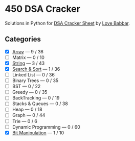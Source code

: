 # 450 DSA Cracker
Solutions in Python for [DSA Cracker Sheet](https://drive.google.com/file/d/1FMdN_OCfOI0iAeDlqswCiC2DZzD4nPsb/view) by [Love Babbar](https://www.linkedin.com/in/love-babbar-38ab2887/). 

## Categories
- [x] [Array](solutions/array) &mdash; 9 / 36
- [ ] Matrix &mdash; 0 / 10
- [x] [String](solutions/string) &mdash; 3 / 43
- [x] [Search & Sort](solutions/search-n-sort) &mdash; 1 / 36
- [ ] Linked List &mdash; 0 / 36
- [ ] Binary Trees &mdash; 0 / 35
- [ ] BST &mdash; 0 / 22
- [ ] Greedy &mdash; 0 / 35
- [ ] BackTracking &mdash; 0 / 19
- [ ] Stacks & Queues &mdash; 0 / 38
- [ ] Heap &mdash; 0 / 18
- [ ] Graph &mdash; 0 / 44
- [ ] Trie &mdash; 0 / 6
- [ ] Dynamic Programming &mdash; 0 / 60
- [x] [Bit Manipulation](solutions/bit-manipulation) &mdash; 1 / 10